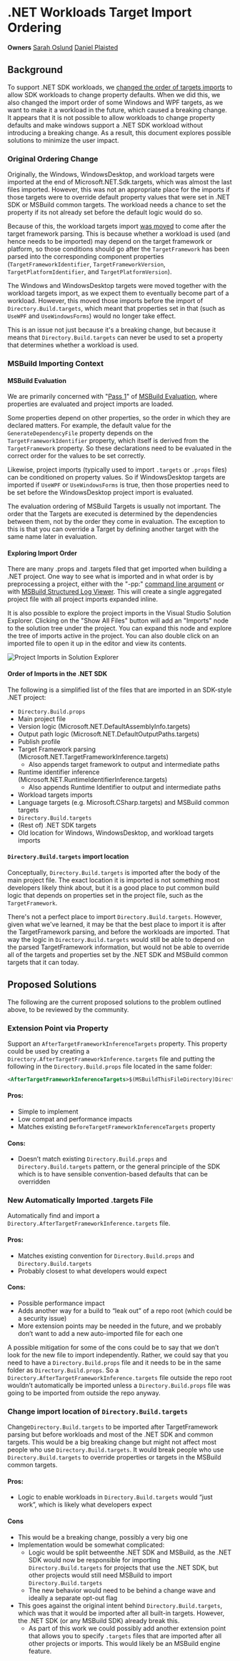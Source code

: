 # .NET Workloads Target Import Ordering

**Owners** [Sarah Oslund](https://github.com/sfoslund) [Daniel Plaisted](https://github.com/dsplaisted)

## Background

To support .NET SDK workloads, we [changed the order of targets imports](https://github.com/dotnet/sdk/pull/14393) to allow SDK workloads to change property defaults. When we did this, we also changed the import order of some Windows and WPF targets, as we want to make it a workload in the future, which caused a breaking change. It appears that it is not possible to allow workloads to change property defaults and make windows support a .NET SDK workload without introducing a breaking change. As a result, this document explores possible solutions to minimize the user impact.

### Original Ordering Change

Originally, the Windows, WindowsDesktop, and workload targets were imported at the end of Microsoft.NET.Sdk.targets, which was almost the last files imported.  However, this was not an appropriate place for the imports if those targets were to override default property values that were set in .NET SDK or MSBuild common targets.  The workload needs a chance to set the property if its not already set before the default logic would do so.

Because of this, the workload targets import [was moved](https://github.com/dotnet/sdk/pull/14393) to come after the target framework parsing.  This is because whether a workload is used (and hence needs to be imported) may depend on the target framework or platform, so those conditions should go after the `TargetFramework` has been parsed into the corresponding component properties (`TargetFrameworkIdentifier`, `TargetFrameworkVersion`, `TargetPlatformIdentifier`, and `TargetPlatformVersion`).

The Windows and WindowsDesktop targets were moved together with the workload targets import, as we expect them to eventually become part of a workload.  However, this moved those imports before the import of `Directory.Build.targets`, which meant that properties set in that (such as `UseWPF` and `UseWindowsForms`) would no longer take effect.

This is an issue not just because it's a breaking change, but because it means that `Directory.Build.targets` can never be used to set a property that determines whether a workload is used.

### MSBuild Importing Context

#### MSBuild Evaluation

We are primarily concerned with "[Pass 1](https://github.com/dotnet/msbuild/blob/6f9e0d620718578aab8dafc439d4501339fa4810/src/Build/Evaluation/Evaluator.cs#L613)" of [MSBuild Evaluation](https://docs.microsoft.com/en-us/visualstudio/msbuild/build-process-overview#evaluation-phase), where properties are evaluated and project imports are loaded.

Some properties depend on other properties, so the order in which they are declared matters. For example, the default value for the `GenerateDependencyFile` property depends on the `TargetFrameworkIdentifier` property, which itself is derived from the `TargetFramework` property. So these declarations need to be evaluated in the correct order for the values to be set correctly.

Likewise, project imports (typically used to import `.targets` or `.props` files) can be conditioned on property values. So if WindowsDesktop targets are imported if `UseWPF` or `UseWindowsForms` is true, then those properties need to be set before the WindowsDesktop project import is evaluated.

The evaluation ordering of MSBuild Targets is usually not important. The order that the Targets are executed is determined by the dependencies between them, not by the order they come in evaluation. The exception to this is that you can override a Target by defining another target with the same name later in evaluation.

#### Exploring Import Order

There are many .props and .targets filed that get imported when building a .NET project. One way to see what is imported and in what order is by preprocessing a project, either with the "-pp:" [command line argument](https://docs.microsoft.com/en-us/visualstudio/msbuild/msbuild-command-line-reference?) or with [MSBuild Structured Log Viewer](https://msbuildlog.com/). This will create a single aggregated project file with all project imports expanded inline.

It is also possible to explore the project imports in the Visual Studio Solution Explorer. Clicking on the "Show All Files" button will add an "Imports" node to the solution tree under the project. You can expand this node and explore the tree of imports active in the project. You can also double click on an imported file to open it up in the editor and view its contents.

![Project Imports in Solution Explorer](./solution-explorer-project-imports.png)

#### Order of Imports in the .NET SDK

The following is a simplified list of the files that are imported in an SDK-style .NET project:

- `Directory.Build.props`
- Main project file
- Version logic (Microsoft.NET.DefaultAssemblyInfo.targets)
- Output path logic (Microsoft.NET.DefaultOutputPaths.targets)
- Publish profile
- Target Framework parsing (Microsoft.NET.TargetFrameworkInference.targets)
  - Also appends target framework to output and intermediate paths
- Runtime identifier inference (Microsoft.NET.RuntimeIdentifierInference.targets)
  - Also appends Runtime Identifier to output and intermediate paths
- Workload targets imports
- Language targets (e.g. Microsoft.CSharp.targets) and MSBuild common targets
- `Directory.Build.targets`
- (Rest of) .NET SDK targets
- Old location for Windows, WindowsDesktop, and workload targets imports

#### `Directory.Build.targets` import location

Conceptually, `Directory.Build.targets` is imported after the body of the main project file. The exact location it is imported is not something most developers likely think about, but it is a good place to put common build logic that depends on properties set in the project file, such as the `TargetFramework`.

There's not a perfect place to import `Directory.Build.targets`. However, given what we've learned, it may be that the best place to import it is after the TargetFramework parsing, and before the workloads are imported.  That way the logic in `Directory.Build.targets` would still be able to depend on the parsed TargetFramework information, but would not be able to override all of the targets and properties set by the .NET SDK and MSBuild common targets that it can today.

## Proposed Solutions

The following are the current proposed solutions to the problem outlined above, to be reviewed by the community.

### Extension Point via Property

Support an `AfterTargetFrameworkInferenceTargets` property. This property could be used by creating a `Directory.AfterTargetFrameworkInference.targets` file and putting the following in the `Directory.Build.props` file located in the same folder:

```xml
<AfterTargetFrameworkInferenceTargets>$(MSBuildThisFileDirectory)Directory.AfterTargetFrameworkInference.targets</AfterTargetFrameworkInferenceTargets>
```

#### Pros:

- Simple to implement
- Low compat and performance impacts
- Matches existing `BeforeTargetFrameworkInferenceTargets` property

#### Cons:

- Doesn’t match existing `Directory.Build.props` and `Directory.Build.targets` pattern, or the general principle of the SDK which is to have sensible convention-based defaults that can be overridden

### New Automatically Imported .targets File

Automatically find and import a `Directory.AfterTargetFrameworkInference.targets` file.

#### Pros:

- Matches existing convention for `Directory.Build.props` and `Directory.Build.targets`
- Probably closest to what developers would expect

#### Cons:

- Possible performance impact
- Adds another way for a build to “leak out” of a repo root (which could be a security issue)
- More extension points may be needed in the future, and we probably don’t want to add a new auto-imported file for each one

A possible mitigation for some of the cons could be to say that we don’t look for the new file to import independently. Rather, we could say that you need to have a `Directory.Build.props` file and it needs to be in the same folder as `Directory.Build.props`. So a `Directory.AfterTargetFrameworkInference.targets` file outside the repo root wouldn’t automatically be imported unless a `Directory.Build.props` file was going to be imported from outside the repo anyway.

### Change import location of `Directory.Build.targets`

Change`Directory.Build.targets` to be imported after TargetFramework parsing but before workloads and most of the .NET SDK and common targets. This would be a big breaking change but might not affect most people who use `Directory.Build.targets`. It would break people who use `Directory.Build.targets` to override properties or targets in the MSBuild common targets.

#### Pros:

- Logic to enable workloads in `Directory.Build.targets` would “just work”, which is likely what developers expect

#### Cons

- This would be a breaking change, possibly a very big one
- Implementation would be somewhat complicated:
  - Logic would be split betweenthe .NET SDK and MSBuild, as the .NET SDK would now be responsible for importing `Directory.Build.targets` for projects that use the .NET SDK, but other projects would still need MSBuild to import `Directory.Build.targets`
  - The new behavior would need to be behind a change wave and ideally a separate opt-out flag
- This goes against the original intent behind `Directory.Build.targets`, which was that it would be imported after all built-in targets.  However, the .NET SDK (or any MSBuild SDK) already break this.
  - As part of this work we could possibly add another extension point that allows you to specify `.targets` files that are imported after all other projects or imports.  This would likely be an MSBuild engine feature.
